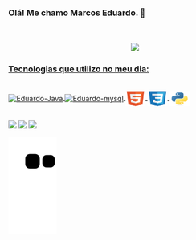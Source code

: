 ### Olá! Me chamo Marcos Eduardo. 👋
<br>
<div align="center">
  </br>
<div align="center">
  <a href="https://github.com/marcos2805">
  <img height="180em" src="https://github-readme-stats.vercel.app/api?username=marcos2805&show_icons=true&theme=radical&include_all_commits=true&count_private=true"/>
</div>
</div>

### Tecnologias que utilizo no meu dia:

<div style="display: inline_block"><br>
  <img align="center" alt="Eduardo-Java" height="50" width="40" src="https://cdn.jsdelivr.net/gh/devicons/devicon/icons/java/java-original-wordmark.svg" />
  <img align="center" alt="Eduardo-mysql" height="50" width="40" src="https://cdn.jsdelivr.net/gh/devicons/devicon/icons/mysql/mysql-original-wordmark.svg" />
  <img align="center" alt="Eduardo-HTML" height="30" width="40" src="https://raw.githubusercontent.com/devicons/devicon/master/icons/html5/html5-original.svg">
  <img align="center" alt="Eduardo-CSS" height="30" width="40" src="https://raw.githubusercontent.com/devicons/devicon/master/icons/css3/css3-original.svg">
  <img align="center" alt="Eduardo-Python" height="30" width="40" src="https://raw.githubusercontent.com/devicons/devicon/master/icons/python/python-original.svg">
</div>

##

<div>
  <a href = "marcoscastro.on@gmail.com"><img src="https://img.shields.io/badge/-Gmail-%23333?style=for-the-badge&logo=gmail&logoColor=white" target="_blank"></a>
  <a href="https://www.linkedin.com/in/marcos-eduardo-697a0b228/" target="_blank"><img src="https://img.shields.io/badge/-LinkedIn-%230077B5?style=for-the-badge&logo=linkedin&logoColor=white" target="_blank"></a> 
  <a href="https://instagram.com/casttroofc" target="_blank"><img src="https://img.shields.io/badge/-Instagram-%23E4405F?style=for-the-badge&logo=instagram&logoColor=white" target="_blank"></a> 
  
  ![Snake animation](https://github.com/rafaballerini/rafaballerini/blob/output/github-contribution-grid-snake.svg)

</div>

